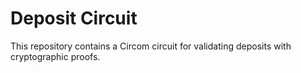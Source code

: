 # Deposit Circuit

This repository contains a Circom circuit for validating deposits with cryptographic proofs.